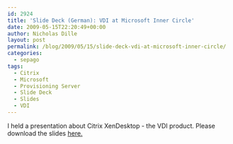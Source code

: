 ```yaml
---
id: 2924
title: 'Slide Deck (German): VDI at Microsoft Inner Circle'
date: 2009-05-15T22:20:49+00:00
author: Nicholas Dille
layout: post
permalink: /blog/2009/05/15/slide-deck-vdi-at-microsoft-inner-circle/
categories:
  - sepago
tags:
  - Citrix
  - Microsoft
  - Provisioning Server
  - Slide Deck
  - Slides
  - VDI
---
```

I held a presentation about Citrix XenDesktop - the VDI product. Please download the slides [here.](/media/2009/05/sepago-Inner-Circle-VDI-v001.pdf)
